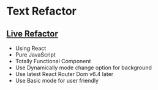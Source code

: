 # Text Refactor
## [Live Refactor](https://text-refactor.vercel.app/)
* Using React
* Pure JavaScript
* Totally Functional Component
* Use Dynamically mode change option for background
* Use latest React Router Dom v6.4 later
* Use Basic mode for user friendly
